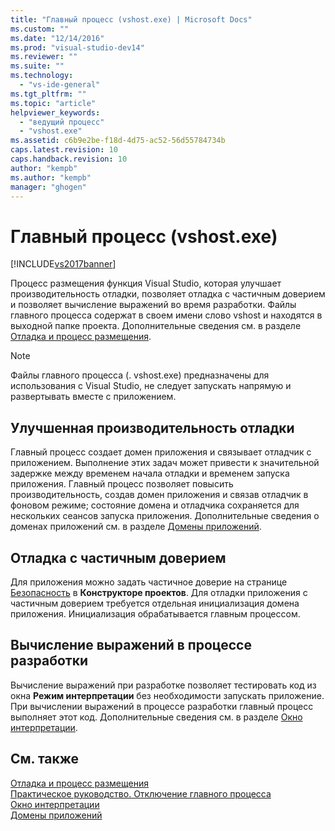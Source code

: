 ```yaml
---
title: "Главный процесс (vshost.exe) | Microsoft Docs"
ms.custom: ""
ms.date: "12/14/2016"
ms.prod: "visual-studio-dev14"
ms.reviewer: ""
ms.suite: ""
ms.technology: 
  - "vs-ide-general"
ms.tgt_pltfrm: ""
ms.topic: "article"
helpviewer_keywords: 
  - "ведущий процесс"
  - "vshost.exe"
ms.assetid: c6b9e2be-f18d-4d75-ac52-56d55784734b
caps.latest.revision: 10
caps.handback.revision: 10
author: "kempb"
ms.author: "kempb"
manager: "ghogen"
---
```

# Главный процесс (vshost.exe)
[!INCLUDE[vs2017banner](../code-quality/includes/vs2017banner.md)]

Процесс размещения функция Visual Studio, которая улучшает производительность отладки, позволяет отладка с частичным доверием и позволяет вычисление выражений во время разработки.  Файлы главного процесса содержат в своем имени слово vshost и находятся в выходной папке проекта.  Дополнительные сведения см. в разделе [Отладка и процесс размещения](../debugger/debugging-and-the-hosting-process.md).  
  
> [!NOTE]
>  Файлы главного процесса \(. vshost.exe\) предназначены для использования с Visual Studio, не следует запускать напрямую и развертывать вместе с приложением.  
  
## Улучшенная производительность отладки  
 Главный процесс создает домен приложения и связывает отладчик с приложением.  Выполнение этих задач может привести к значительной задержке между временем начала отладки и временем запуска приложения.  Главный процесс позволяет повысить производительность, создав домен приложения и связав отладчик в фоновом режиме; состояние домена и отладчика сохраняется для нескольких сеансов запуска приложения.  Дополнительные сведения о доменах приложений см. в разделе [Домены приложений](../Topic/Application%20Domains.md).  
  
## Отладка с частичным доверием  
 Для приложения можно задать частичное доверие на странице [Безопасность](../ide/reference/security-page-project-designer.md) в **Конструкторе проектов**.  Для отладки приложения с частичным доверием требуется отдельная инициализация домена приложения.  Инициализация обрабатывается главным процессом.  
  
## Вычисление выражений в процессе разработки  
 Вычисление выражений при разработке позволяет тестировать код из окна **Режим интерпретации** без необходимости запускать приложение.  При вычислении выражений в процессе разработки главный процесс выполняет этот код.  Дополнительные сведения см. в разделе [Окно интерпретации](../ide/reference/immediate-window.md).  
  
## См. также  
 [Отладка и процесс размещения](../debugger/debugging-and-the-hosting-process.md)   
 [Практическое руководство. Отключение главного процесса](../ide/how-to-disable-the-hosting-process.md)   
 [Окно интерпретации](../ide/reference/immediate-window.md)   
 [Домены приложений](../Topic/Application%20Domains.md)